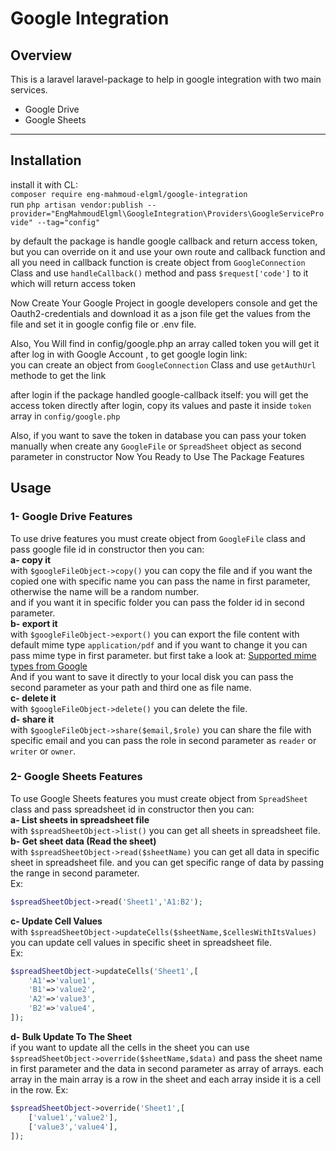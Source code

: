 # Google Integration

## Overview

This is a laravel laravel-package to help in google integration with two main services.
<br>
<ul>
    <li>Google Drive</li>
    <li>Google Sheets</li>
</ul>
<hr>

## Installation
install it with CL:<br>
`composer require eng-mahmoud-elgml/google-integration`
<br>
run `php artisan vendor:publish --provider="EngMahmoudElgml\GoogleIntegration\Providers\GoogleServiceProvide" --tag="config"` 

by default the package is handle google callback and return access token,
but you can override on it and use your own route and callback function and all you need in callback function is create object from `GoogleConnection` 
Class and use `handleCallback()` method and pass `$request['code']` to it which will return access token <br>

Now Create Your Google Project in google developers console and get the Oauth2-credentials
and download it as a json file get the values from the file and set it in google config file or .env file.

Also, You Will find in config/google.php an array called token you will get it after log in with Google Account
, to get google login link:<br>
you can create an object from `GoogleConnection` Class and use `getAuthUrl` methode to get the link

after login if the package handled google-callback itself:
you will get the access token directly after login, copy its values and paste it inside `token` array 
in `config/google.php`
<br>

Also, if you want to save the token in database you can pass your token manually when create any `GoogleFile` or `SpreadSheet` object as second parameter in constructor 
Now You Ready to Use The Package Features


## Usage

### 1- Google Drive Features

To use drive features you must create object from `GoogleFile` class and pass google file id in constructor 
then you can: 
<br>
**a- copy it** <br>
with `$googleFileObject->copy()` you can copy the file and if you want the copied one with  specific name you can pass the name in first parameter, otherwise the name will be a random number.
<br>
and if you want it in specific folder you can pass the folder id in second parameter.
<br>
**b- export it** <br>
with `$googleFileObject->export()` you can export the file content with default mime type `application/pdf` and if you want to change it you can pass mime type in first parameter.
but first take a look at:
[Supported mime types from Google](https://developers.google.com/drive/api/guides/ref-export-formats)
 <br>
And if you want to save it directly to your local disk you can pass the second parameter as your path and third one as file name.
<br>
**c- delete it** <br>
with `$googleFileObject->delete()` you can delete the file.
<br>
**d- share it** <br>
with `$googleFileObject->share($email,$role)` you can share the file with specific email and you can pass the role in second parameter as `reader` or `writer` or `owner`.

### 2- Google Sheets Features
To use Google Sheets features you must create object from `SpreadSheet` class and pass spreadsheet id in constructor 
then you can:
<br>
**a- List sheets in spreadsheet file** <br>
with `$spreadSheetObject->list()` you can get all sheets in spreadsheet file.
<br>
**b- Get sheet data (Read the sheet)** <br>
with `$spreadSheetObject->read($sheetName)` you can get all data in specific sheet in spreadsheet file. and you can get specific range of data by passing the range in second parameter.
<br>
Ex:
```php 
$spreadSheetObject->read('Sheet1','A1:B2');
```
**c- Update Cell Values** <br>
with `$spreadSheetObject->updateCells($sheetName,$cellesWithItsValues)` you can update cell values in specific sheet in spreadsheet file.
<br>
Ex:
```php
$spreadSheetObject->updateCells('Sheet1',[
    'A1'=>'value1',
    'B1'=>'value2',
    'A2'=>'value3',
    'B2'=>'value4',
]);
```

**d- Bulk Update To The Sheet** <br>
if you want to update all the cells in the sheet you can use `$spreadSheetObject->override($sheetName,$data)` and pass the sheet name in first parameter and the data in second parameter as array of arrays.
each array in the main array is a row in the sheet and each array inside it is a cell in the row.
Ex:
```php
$spreadSheetObject->override('Sheet1',[
    ['value1','value2'],
    ['value3','value4'],
]);
```
